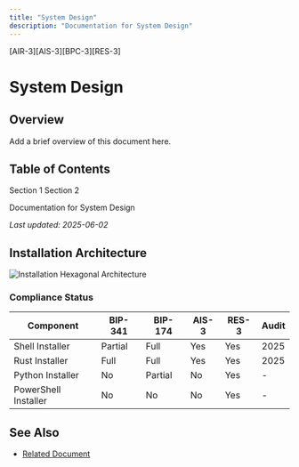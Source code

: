 ```yaml
---
title: "System Design"
description: "Documentation for System Design"
---
```


[AIR-3][AIS-3][BPC-3][RES-3]


<!-- markdownlint-disable MD013 line-length -->

# System Design

## Overview

Add a brief overview of this document here.

## Table of Contents

 Section 1
 Section 2


Documentation for System Design

*Last updated: 2025-06-02*

## Installation Architecture

![Installation Hexagonal Architecture](https://mermaid.ink/svg/eyJjb2RlIjoiZ3JhcGggVERcbiAgICBBW0JpdGNvaW4gQ29yZV0gLS0-IEJbQml0Y29pbiBBZGFwdGVyXVxuICAgIEIgLS0-IENTaGVsbCBJbnN0YWxsZXJdXG4gICAgQyAtLT4gRFtBdXRvLUNvbmZpZ11cbiAgICBEIC0tPiBFW0JpcC0zNDEgVmFsaWRhdG9yXVxuICAgIEMgLS0-IEZbQmlwLTE3NCBWYWxpZGF0b3JdXG4gICAgQyAtLT4gR1tTZWN1cml0eSBDaGVja3NdXG4gICAgQyAtLT4gSFtSdXN0IENvcmVdXG4gICAgQyAtLT4gSVtXZWI1IEludGVncmF0aW9uXSIsIm1lcm1haWQiOnsidGhlbWUiOiJkZWZhdWx0In0sInVwZGF0ZUVkaXRvciI6ZmFsc2V9)

### Compliance Status

| Component              | BIP-341 | BIP-174 | AIS-3 | RES-3 | Audit |
|------------------------|---------|---------|-------|-------|-------|
| Shell Installer        | Partial | Full    | Yes   | Yes   | 2025  |
| Rust Installer         | Full    | Full    | Yes   | Yes   | 2025  |
| Python Installer       | No      | Partial | No    | Yes   | -     |
| PowerShell Installer   | No      | No      | No    | Yes   | -     |

## See Also

- [Related Document](#related-document)

